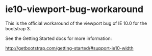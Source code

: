 # ie10-viewport-bug-workaround

This is the official workaround of the viewport bug of IE 10.0 for the
bootstrap 3.

See the Getting Started docs for more information:

http://getbootstrap.com/getting-started/#support-ie10-width
